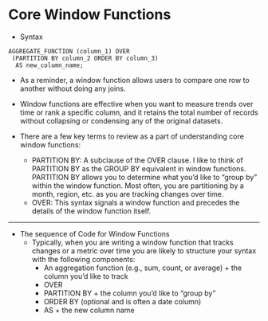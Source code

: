 # Core Window Functions
- Syntax
```
AGGREGATE_FUNCTION (column_1) OVER
 (PARTITION BY column_2 ORDER BY column_3)
  AS new_column_name;
```
- As a reminder, a window function allows users to compare one row to another without doing any joins.
-  Window functions are effective when you want to measure trends over time or rank a specific column, and it retains the total number of records without collapsing or condensing any of the original datasets.

- There are a few key terms to review as a part of understanding core window functions:
    - PARTITION BY: A subclause of the OVER clause. I like to think of PARTITION BY as the GROUP BY equivalent in window functions. PARTITION BY allows you to determine what you’d like to “group by” within the window function. Most often, you are partitioning by a month, region, etc. as you are tracking changes over time.
    - OVER: This syntax signals a window function and precedes the details of the window function itself.

--------------------------------------------------------------------------------------------------------------------
- The sequence of Code for Window Functions
     - Typically, when you are writing a window function that tracks changes or a metric over time you are likely to structure your syntax with the following components:
         - An aggregation function (e.g., sum, count, or average) + the column you’d like to track
         - OVER
         - PARTITION BY + the column you’d like to “group by”
         - ORDER BY (optional and is often a date column)
          - AS + the new column name
